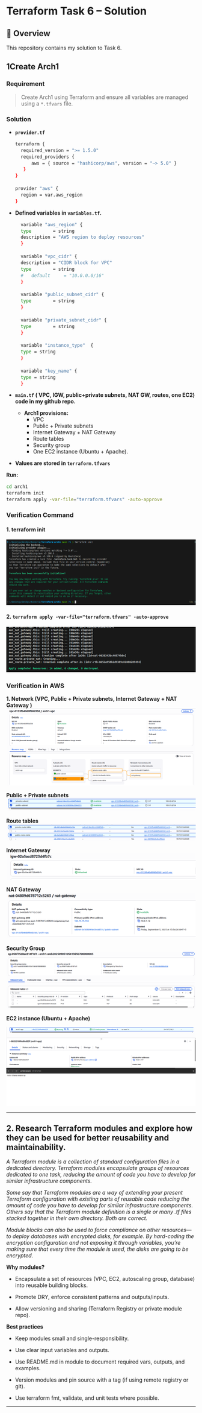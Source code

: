 # Terraform Task 6 – Solution

## 📌 Overview
This repository contains my solution to Task 6.  


## 1️Create Arch1
### Requirement
> Create Arch1 using Terraform and ensure all variables are managed using a `*.tfvars` file.

### Solution

- **`provider.tf`**

  ```bash
  terraform {
    required_version = ">= 1.5.0"
    required_providers {
        aws = { source = "hashicorp/aws", version = "~> 5.0" }
     }
  }

  provider "aws" {
    region = var.aws_region
  }
  ```

- **Defined variables in `variables.tf`.**
  ```bash
    variable "aws_region" {   
    type        = string
    description = "AWS region to deploy resources"
    }

    variable "vpc_cidr" {
    description = "CIDR block for VPC"
    type        = string
    #   default     = "10.0.0.0/16"
    }

    variable "public_subnet_cidr" {
    type        = string
    }

    variable "private_subnet_cidr" {
    type        = string
    }

    variable "instance_type"  {
    type = string 
    }

    variable "key_name" {
    type = string 
    }
  ```
  
- **`main.tf` ( VPC, IGW, public+private subnets, NAT GW, routes, one EC2) code in my github repo.**
   - **Arch1 provisions:**
      - VPC
      - Public + Private subnets
      - Internet Gateway + NAT Gateway
      - Route tables
      - Security group
      - One EC2 instance (Ubuntu + Apache).


- **Values are stored in `terraform.tfvars`**

**Run:**
```bash
cd arch1
terraform init
terraform apply -var-file="terraform.tfvars" -auto-approve
```

### Verification Command

#### 1. terraform init
![](./screenshot/01.png)

#### 2. `terraform apply -var-file="terraform.tfvars" -auto-approve`
![](./screenshot/02.png)

### Verification in AWS

**1. Network (VPC, Public + Private subnets, Internet Gateway + NAT Gateway )**
![](./screenshot/03.png)

**Public + Private subnets**
![](./screenshot/04.png)

**Route tables**
![](./screenshot/05.png)

**Internet Gateway**
![](./screenshot/06.png)

**NAT Gateway**
![](./screenshot/07.png)

**Security Group**
![](./screenshot/08.png)

**EC2 instance (Ubuntu + Apache)**

![](./screenshot/09.png)
![](./screenshot/10.png)

---

## 2. Research Terraform modules and explore how they can be used for better reusability and maintainability.
*A Terraform module is a collection of standard configuration files in a dedicated directory. Terraform modules encapsulate groups of resources dedicated to one task, reducing the amount of code you have to develop for similar infrastructure components.*

*Some say that Terraform modules are a way of extending your present Terraform configuration with existing parts of reusable code reducing the amount of code you have to develop for similar infrastructure components. Others say that the Terraform module definition is a single or many .tf files stacked together in their own directory. Both are correct.*

*Module blocks can also be used to force compliance on other resources—to deploy databases with encrypted disks, for example. By hard-coding the encryption configuration and not exposing it through variables, you’re making sure that every time the module is used, the disks are going to be encrypted.*


**Why modules?**

- Encapsulate a set of resources (VPC, EC2, autoscaling group, database) into reusable building blocks.

- Promote DRY, enforce consistent patterns and outputs/inputs.

- Allow versioning and sharing (Terraform Registry or private module repo).


**Best practices**

- Keep modules small and single-responsibility.

- Use clear input variables and outputs.

- Use README.md in module to document required vars, outputs, and examples.

- Version modules and pin source with a tag (if using remote registry or git).

- Use terraform fmt, validate, and unit tests where possible.



---